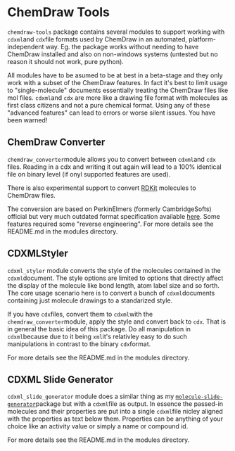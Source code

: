 # ChemDraw Tools

`chemdraw-tools` package contains several modules to support working with `cdxml`and `cdx`file formats used by ChemDraw in an automated, platform-independent way. Eg. the package works without needing to have ChemDraw installed and also on non-windows systems (untested but no reason it should not work, pure python).

All modules have to be asumed to be at best in a beta-stage and they only work with a subset of the ChemDraw features. In fact it's best to limit usage to "single-molecule" documents essentially treating the ChemDraw files like mol files. `cdxml`and `cdx` are more like a drawing file format with molecules as first class citizens and not a pure chemical format. Using any of these "advanced features" can lead to errors or worse silent issues. You have been warned!

## ChemDraw Converter

`chemdraw_converter`module allows you to convert between `cdxml`and `cdx` files. Reading in a cdx and writing it out again will lead to a 100% identical file on binary level (if onyl supported features are used). 

There is also experimental support to convert [RDKit](https://github.com/rdkit/rdkit) molecules to ChemDraw files.

The conversion are based on PerkinElmers (formerly CambridgeSofts) official but very much outdated format specification available [here](https://www.cambridgesoft.com/services/documentation/sdk/chemdraw/cdx/IntroCDX.htm). Some features required some "reverse engineering". For more details see the README.md in the modules directory.

## CDXMLStyler

`cdxml_styler` module converts the style of the molecules contained in the `cdxml`document. The style options are limited to options that directly affect the display of the molecule like bond length, atom label size and so forth. The core usage scenario here is to convert a bunch of `cdxml`documents containing just molecule drawings to a standarized style.

If you have `cdx`files, convert them to `cdxml`with the `chemdraw_converter`module, apply the style and convert back to `cdx`. That is in general the basic idea of this package. Do all manipulation in `cdxml`because due to it being `xml`it's relativley easy to do such manipulations in contrast to the binary `cdx`format.

For more details see the README.md in the modules directory.

## CDXML Slide Generator

`cdxml_slide_generator` module does a similar thing as my [`molecule-slide-generator`](https://github.com/kienerj/molecule-slide-generator)package but with a `cdxml`file as output. In essence the passed-in molecules and their properties are put into a single `cdxml`file nicley aligned with the properties as text below them. Properties can be anything of your choice like an activity value or simply a name or compound id.

For more details see the README.md in the modules directory.